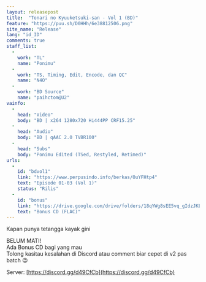 ```yaml
---
layout: releasepost
title:  "Tonari no Kyuuketsuki-san - Vol 1 (BD)"
feature: "https://puu.sh/D0HHh/6e38812506.png"
site_name: "Release"
lang: "id_ID"
comments: true
staff_list:
  - 
    work: "TL"
    name: "Ponimu"
  - 
    work: "TS, Timing, Edit, Encode, dan QC"
    name: "N4O"
  - 
    work: "BD Source"
    name: "paihctom@U2"
vainfo:
  -
    head: "Video"
    body: "BD | x264 1280x720 Hi444PP CRF15.25"
  -
    head: "Audio"
    body: "BD | qAAC 2.0 TVBR100"
  -
    head: "Subs"
    body: "Ponimu Edited (TSed, Restyled, Retimed)"
urls:
  - 
    id: "bdvol1"
    link: "https://www.perpusindo.info/berkas/OuYFHtp4"
    text: "Episode 01-03 (Vol 1)"
    status: "Rilis"
  - 
    id: "bonus"
    link: "https://drive.google.com/drive/folders/18qYWg8sEE5vq_gIdzJKLQPM30MISSuHb?usp=sharing"
    text: "Bonus CD (FLAC)"
---
```

Kapan punya tetangga kayak gini

BELUM MATI!<br>
Ada Bonus CD bagi yang mau<br>
Tolong kasitau kesalahan di Discord atau comment biar cepet di v2 pas batch :wink:

Server: [https://discord.gg/d49CfCb](https://discord.gg/d49CfCb)